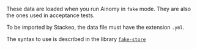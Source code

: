 These data are loaded when you run Ainomy in `fake` mode. They are also the ones used in 
acceptance tests.

To be imported by Stackeo, the data file must have the extension `.yml`.

The syntax to use is described in the library [`fake-store`](https://github.com/FabienArcellier/fake-store)
